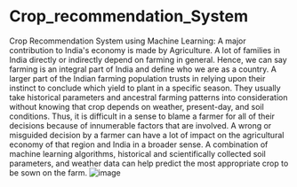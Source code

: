 # Crop_recommendation_System
Crop Recommendation System using Machine Learning:
A major contribution to India's economy is made by Agriculture. A lot of families in India directly or indirectly depend on farming
in general. Hence, we can say farming is an integral part of India and define who we are as a country. A larger part of the Indian
farming population trusts in relying upon their instinct to conclude which yield to plant in a specific season. They usually take
historical parameters and ancestral farming patterns into consideration without knowing that crop depends on weather, present-day,
and soil conditions. Thus, it is difficult in a sense to blame a farmer for all of their decisions because of innumerable factors that
are involved. A wrong or misguided decision by a farmer can have a lot of impact on the agricultural economy of that region and
India in a broader sense. A combination of machine learning algorithms, historical and scientifically collected soil parameters, and
weather data can help predict the most appropriate crop to be sown on the farm.
![image](https://user-images.githubusercontent.com/87874194/232230758-fa247c0a-4fc2-47a8-885e-e50df6cadc52.png)

 
